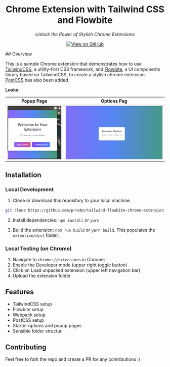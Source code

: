 <h1 align="center">Chrome Extension with Tailwind CSS and Flowbite</h1>

<p align="center">
  <em>Unlock the Power of Stylish Chrome Extensions</em>
</p>
<p align="center">
  <a href="https://github.com/prnvbn/tailwind-flowbite-chrome-extension">
    <img src="https://img.shields.io/badge/GitHub-View%20on%20GitHub-blue.svg" alt="View on GitHub">
  </a>
</p>
## Overview

This is a sample Chrome extension that demonstrates how to use [TailwindCSS](https://tailwindcss.com/), a utility-first CSS framework, and [Flowbite](https://flowbite.com/), a UI components library based on TailwindCSS, to create a stylish chrome extension. [PostCSS](https://postcss.org/) has also been added

**Looks:**

|              Popup Page              |               Options Pag                |
| :----------------------------------: | :--------------------------------------: |
| ![Popup Page](./demo/popup-page.png) | ![Options Page](./demo/options-page.png) |

## Installation

### Local Development

1. Clone or download this repository to your local machine.

```bash
git clone https://github.com/prnvbn/tailwind-flowbite-chrome-extension.git
```

2. Install dependencies: `npm install` or `yarn`

3. Build the extension: `npm run build` or `yarn build`. This populates the `extention/dist` folder.

### Local Testing (on Chrome)

1. Navigate to `chrome://extensions` in Chrome;
2. Enable the Developer mode (upper right toggle button)
3. Click on Load unpacked extension (upper left navigation bar)
4. Upload the extension folder

## Features

- TailwindCSS setup
- Flowbite setup
- Webpack setup
- PostCSS setup
- Starter options and popup pages
- Sensible folder structur

## Contributing

Feel free to fork the repo and create a PR for any contributions :)

